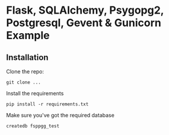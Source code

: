 Flask, SQLAlchemy, Psygopg2, Postgresql, Gevent & Gunicorn Example
==================================================================

## Installation

Clone the repo:

	git clone ...

Install the requirements

	pip install -r requirements.txt

Make sure you've got the required database

	createdb fsppgg_test

